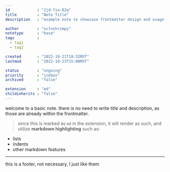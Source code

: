 ```yaml
---
id            : "2jd-fio-82q" 
title         : "Note Title"
description   : "example note to showcase frontmatter design and usage"

author        : "octoshrimpy"
notetype      : "base"
tags          : 
  - tag1
  - tag2

created       : "2022-10-21T18:32MST"
lastmod       : "2022-10-23T15:08MST"

status        : "ongoing"
priority      : "icebox"
archived      : "false"

extension     : "md"
childinherits : "false"
---
```


welcome to a basic note. there is no need to write title and description, as those are already within the frontmatter.

> since this is marked as `md` in the extension, it will render as such, and utilize **markdown highlighting** such as:

* lists
* indents
* other markdown features

---

this is a footer, not necessary, I just like them